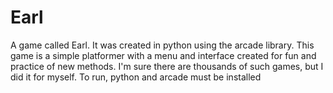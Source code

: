 # Earl
A game called Earl. It was created in python using the arcade library. This game is a simple platformer with a menu and interface created for fun and practice of new methods. I'm sure there are thousands of such games, but I did it for myself.
To run, python and arcade must be installed
